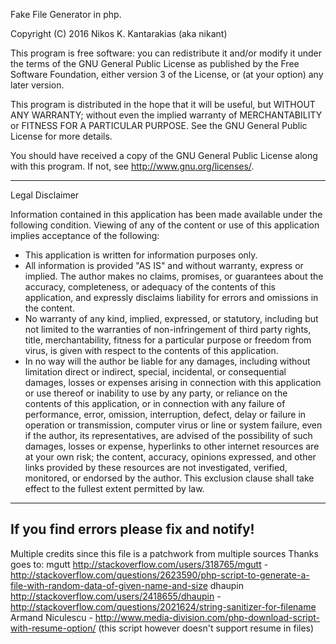 Fake File Generator in php. 

Copyright (C) 2016  Nikos K. Kantarakias (aka nikant)

This program is free software: you can redistribute it and/or modify
it under the terms of the GNU General Public License as published by
the Free Software Foundation, either version 3 of the License, or
(at your option) any later version.

This program is distributed in the hope that it will be useful,
but WITHOUT ANY WARRANTY; without even the implied warranty of
MERCHANTABILITY or FITNESS FOR A PARTICULAR PURPOSE.  See the
GNU General Public License for more details.

You should have received a copy of the GNU General Public License
along with this program.  If not, see <http://www.gnu.org/licenses/>.

-------------------------------------------------------------------------   
Legal Disclaimer

Information contained in this application has been made available under the following condition.
Viewing of any of the content or use of this application implies acceptance of the following:

- This application is written for information purposes only.
- All information is provided "AS IS" and without warranty, express or implied. The author makes no claims, promises, or guarantees about the accuracy, completeness, or adequacy of the contents of this application, and expressly disclaims liability for errors and omissions in the content.
- No warranty of any kind, implied, expressed, or statutory, including but not limited to the warranties of non-infringement of third party rights, title, merchantability, fitness for a particular purpose or freedom from virus, is given with respect to the contents of this application.
- In no way will the author be liable for any damages, including without limitation direct or indirect, special, incidental, or consequential damages, losses or expenses arising in connection with this application or use thereof or inability to use by any party, or reliance on the contents of this application, or in connection with any failure of performance, error, omission, interruption, defect, delay or failure in operation or transmission, computer virus or line or system failure, even if the author, its representatives, are advised of the possibility of such damages, losses or expense, hyperlinks to other internet resources are at your own risk; the content, accuracy, opinions expressed, and other links provided by these resources are not investigated, verified, monitored, or endorsed by the author. This exclusion clause shall take effect to the fullest extent permitted by law.
-------------------------------------------------------------------------   
If you find errors please fix and notify!
-------------------------------------------------------------------------   

Multiple credits since this file is a patchwork from multiple sources
Thanks goes to:
mgutt http://stackoverflow.com/users/318765/mgutt - http://stackoverflow.com/questions/2623590/php-script-to-generate-a-file-with-random-data-of-given-name-and-size
dhaupin http://stackoverflow.com/users/2418655/dhaupin - http://stackoverflow.com/questions/2021624/string-sanitizer-for-filename
Armand Niculescu - http://www.media-division.com/php-download-script-with-resume-option/ (this script however doesn't support resume in files)
